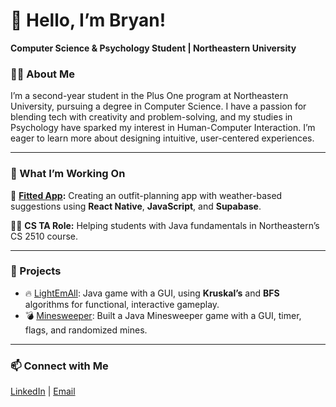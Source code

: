 # 👋 Hello, I’m Bryan!

**Computer Science & Psychology Student | Northeastern University**

### 🧑‍💻 About Me
I’m a second-year student in the Plus One program at Northeastern University, pursuing a degree in Computer Science. I have a passion for blending tech with creativity and problem-solving, and my studies in Psychology have sparked my interest in Human-Computer Interaction. I’m eager to learn more about designing intuitive, user-centered experiences.

---

### 💼 What I’m Working On
👕 **[Fitted App](https://github.com/bryanbab/Fitted):** Creating an outfit-planning app with weather-based suggestions using **React Native**, **JavaScript**, and **Supabase**.

👨‍🏫 **CS TA Role:** Helping students with Java fundamentals in Northeastern’s CS 2510 course.

---

### 🌟 Projects
- 🔥 [LightEmAll](https://github.com/bryanbab/LightEmAll): Java game with a GUI, using **Kruskal’s** and **BFS** algorithms for functional, interactive gameplay.
- 💣 [Minesweeper](https://github.com/bryanbab/Minesweeper): Built a Java Minesweeper game with a GUI, timer, flags, and randomized mines.

---

### 📫 Connect with Me
[LinkedIn](http://linkedin.com/in/bryanbaboolal) | [Email](mailto:bryanbaboolal@gmail.com)
